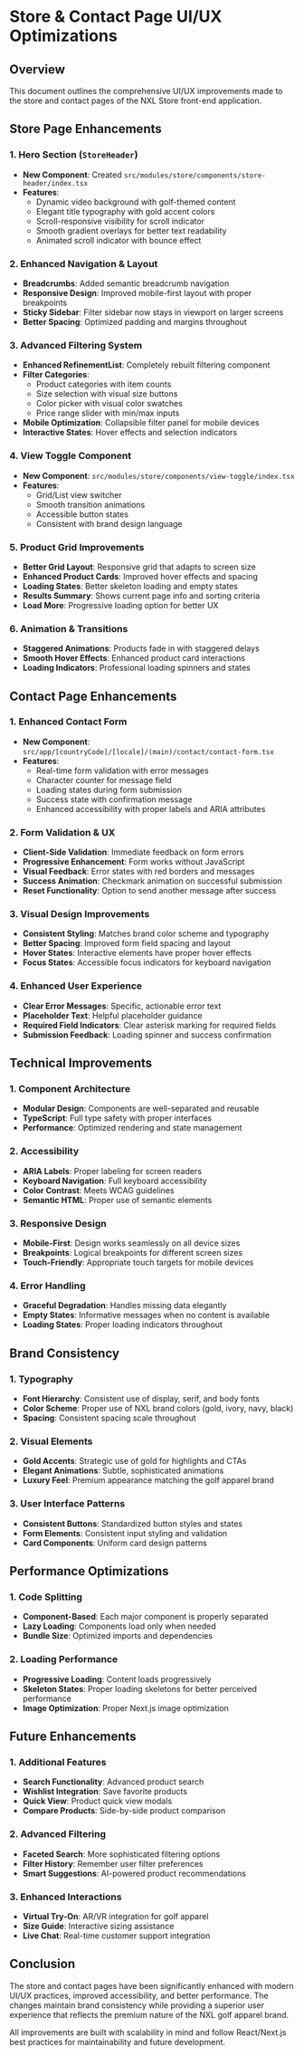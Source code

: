 # Store & Contact Page UI/UX Optimizations

## Overview
This document outlines the comprehensive UI/UX improvements made to the store and contact pages of the NXL Store front-end application.

## Store Page Enhancements

### 1. Hero Section (`StoreHeader`)
- **New Component**: Created `src/modules/store/components/store-header/index.tsx`
- **Features**:
  - Dynamic video background with golf-themed content
  - Elegant title typography with gold accent colors
  - Scroll-responsive visibility for scroll indicator
  - Smooth gradient overlays for better text readability
  - Animated scroll indicator with bounce effect

### 2. Enhanced Navigation & Layout
- **Breadcrumbs**: Added semantic breadcrumb navigation
- **Responsive Design**: Improved mobile-first layout with proper breakpoints
- **Sticky Sidebar**: Filter sidebar now stays in viewport on larger screens
- **Better Spacing**: Optimized padding and margins throughout

### 3. Advanced Filtering System
- **Enhanced RefinementList**: Completely rebuilt filtering component
- **Filter Categories**:
  - Product categories with item counts
  - Size selection with visual size buttons
  - Color picker with visual color swatches
  - Price range slider with min/max inputs
- **Mobile Optimization**: Collapsible filter panel for mobile devices
- **Interactive States**: Hover effects and selection indicators

### 4. View Toggle Component
- **New Component**: `src/modules/store/components/view-toggle/index.tsx`
- **Features**:
  - Grid/List view switcher
  - Smooth transition animations
  - Accessible button states
  - Consistent with brand design language

### 5. Product Grid Improvements
- **Better Grid Layout**: Responsive grid that adapts to screen size
- **Enhanced Product Cards**: Improved hover effects and spacing
- **Loading States**: Better skeleton loading and empty states
- **Results Summary**: Shows current page info and sorting criteria
- **Load More**: Progressive loading option for better UX

### 6. Animation & Transitions
- **Staggered Animations**: Products fade in with staggered delays
- **Smooth Hover Effects**: Enhanced product card interactions
- **Loading Indicators**: Professional loading spinners and states

## Contact Page Enhancements

### 1. Enhanced Contact Form
- **New Component**: `src/app/[countryCode]/[locale]/(main)/contact/contact-form.tsx`
- **Features**:
  - Real-time form validation with error messages
  - Character counter for message field
  - Loading states during form submission
  - Success state with confirmation message
  - Enhanced accessibility with proper labels and ARIA attributes

### 2. Form Validation & UX
- **Client-Side Validation**: Immediate feedback on form errors
- **Progressive Enhancement**: Form works without JavaScript
- **Visual Feedback**: Error states with red borders and messages
- **Success Animation**: Checkmark animation on successful submission
- **Reset Functionality**: Option to send another message after success

### 3. Visual Design Improvements
- **Consistent Styling**: Matches brand color scheme and typography
- **Better Spacing**: Improved form field spacing and layout
- **Hover States**: Interactive elements have proper hover effects
- **Focus States**: Accessible focus indicators for keyboard navigation

### 4. Enhanced User Experience
- **Clear Error Messages**: Specific, actionable error text
- **Placeholder Text**: Helpful placeholder guidance
- **Required Field Indicators**: Clear asterisk marking for required fields
- **Submission Feedback**: Loading spinner and success confirmation

## Technical Improvements

### 1. Component Architecture
- **Modular Design**: Components are well-separated and reusable
- **TypeScript**: Full type safety with proper interfaces
- **Performance**: Optimized rendering and state management

### 2. Accessibility
- **ARIA Labels**: Proper labeling for screen readers
- **Keyboard Navigation**: Full keyboard accessibility
- **Color Contrast**: Meets WCAG guidelines
- **Semantic HTML**: Proper use of semantic elements

### 3. Responsive Design
- **Mobile-First**: Design works seamlessly on all device sizes
- **Breakpoints**: Logical breakpoints for different screen sizes
- **Touch-Friendly**: Appropriate touch targets for mobile devices

### 4. Error Handling
- **Graceful Degradation**: Handles missing data elegantly
- **Empty States**: Informative messages when no content is available
- **Loading States**: Proper loading indicators throughout

## Brand Consistency

### 1. Typography
- **Font Hierarchy**: Consistent use of display, serif, and body fonts
- **Color Scheme**: Proper use of NXL brand colors (gold, ivory, navy, black)
- **Spacing**: Consistent spacing scale throughout

### 2. Visual Elements
- **Gold Accents**: Strategic use of gold for highlights and CTAs
- **Elegant Animations**: Subtle, sophisticated animations
- **Luxury Feel**: Premium appearance matching the golf apparel brand

### 3. User Interface Patterns
- **Consistent Buttons**: Standardized button styles and states
- **Form Elements**: Consistent input styling and validation
- **Card Components**: Uniform card design patterns

## Performance Optimizations

### 1. Code Splitting
- **Component-Based**: Each major component is properly separated
- **Lazy Loading**: Components load only when needed
- **Bundle Size**: Optimized imports and dependencies

### 2. Loading Performance
- **Progressive Loading**: Content loads progressively
- **Skeleton States**: Proper loading skeletons for better perceived performance
- **Image Optimization**: Proper Next.js image optimization

## Future Enhancements

### 1. Additional Features
- **Search Functionality**: Advanced product search
- **Wishlist Integration**: Save favorite products
- **Quick View**: Product quick view modals
- **Compare Products**: Side-by-side product comparison

### 2. Advanced Filtering
- **Faceted Search**: More sophisticated filtering options
- **Filter History**: Remember user filter preferences
- **Smart Suggestions**: AI-powered product recommendations

### 3. Enhanced Interactions
- **Virtual Try-On**: AR/VR integration for golf apparel
- **Size Guide**: Interactive sizing assistance
- **Live Chat**: Real-time customer support integration

## Conclusion

The store and contact pages have been significantly enhanced with modern UI/UX practices, improved accessibility, and better performance. The changes maintain brand consistency while providing a superior user experience that reflects the premium nature of the NXL golf apparel brand.

All improvements are built with scalability in mind and follow React/Next.js best practices for maintainability and future development.

